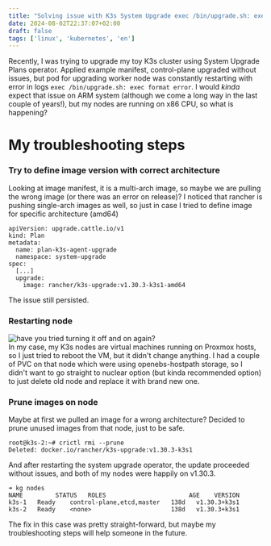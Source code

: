 ```yaml
---
title: "Solving issue with K3s System Upgrade exec /bin/upgrade.sh: exec format error"
date: 2024-08-02T22:37:07+02:00
draft: false
tags: ['linux', 'kubernetes', 'en']
---
```

Recently, I was trying to upgrade my toy K3s cluster using System Upgrade Plans operator. Applied example manifest, control-plane upgraded without issues, but pod for upgrading worker node was constantly restarting with error in logs `exec /bin/upgrade.sh: exec format error`.
I would _kinda_ expect that issue on ARM system (although we come a long way in the last couple of years!), but my nodes are running on x86 CPU, so what is happening?

# My troubleshooting steps

### Try to define image version with correct architecture
Looking at image manifest, it is a multi-arch image, so maybe we are pulling the wrong image (or there was an error on release)? I noticed that rancher is pushing single-arch images as well, so just in case I tried to define image for specific architecture (amd64)
```
apiVersion: upgrade.cattle.io/v1
kind: Plan
metadata:
  name: plan-k3s-agent-upgrade
  namespace: system-upgrade
spec:
  [...]
  upgrade:
    image: rancher/k3s-upgrade:v1.30.3-k3s1-amd64
```
The issue still persisted.

### Restarting node
![have you tried turning it off and on again?](images/2024-08-02-k3s/have-you-tried-turning-it-off-and-on-again.jpg)  
In my case, my K3s nodes are virtual machines running on Proxmox hosts, so I just tried to reboot the VM, but it didn't change anything.
I had a couple of PVC on that node which were using openebs-hostpath storage, so I didn't want to go straight to nuclear option (but kinda recommended option) to just delete old node and replace it with brand new one.

### Prune images on node
Maybe at first we pulled an image for a wrong architecture? Decided to prune unused images from that node, just to be safe.
```
root@k3s-2:~# crictl rmi --prune
Deleted: docker.io/rancher/k3s-upgrade:v1.30.3-k3s1
```

And after restarting the system upgrade operator, the update proceeded without issues, and both of my nodes were happily on v1.30.3.
```
➜ kg nodes
NAME         STATUS   ROLES                       AGE    VERSION
k3s-1   Ready    control-plane,etcd,master   138d   v1.30.3+k3s1
k3s-2   Ready    <none>                      138d   v1.30.3+k3s1
```

The fix in this case was pretty straight-forward, but maybe my troubleshooting steps will help someone in the future.
